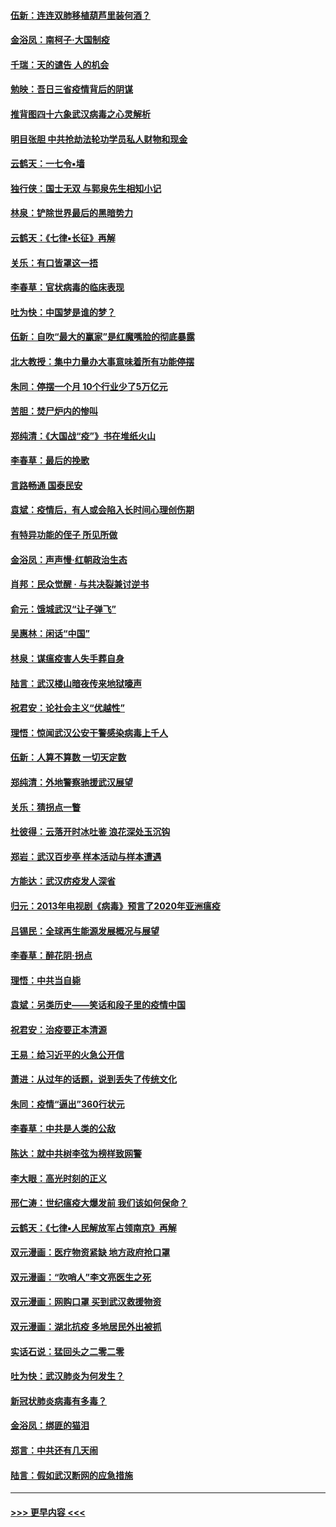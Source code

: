 #### [伍新：连连双肺移植葫芦里装何酒？](../pages/nsc993/n11913667.md?t=03050402) 
#### [金浴凤：南柯子·大国制疫](../pages/nsc993/n11913657.md?t=03050402) 
#### [千瑞：天的谴告  人的机会](../pages/nsc993/n11913309.md?t=03050402) 
#### [勉映：吾日三省疫情背后的阴谋](../pages/nsc993/n11913079.md?t=03050402) 
#### [推背图四十六象武汉病毒之心灵解析](../pages/nsc993/n11911761.md?t=03050402) 
#### [明目张胆 中共抢劫法轮功学员私人财物和现金](../pages/nsc993/n11910262.md?t=03050402) 
#### [云鹤天：一七令▪墙](../pages/nsc993/n11910627.md?t=03050402) 
#### [独行侠：国士无双 与郭泉先生相知小记](../pages/nsc993/n11910613.md?t=03050402) 
#### [林泉：铲除世界最后的黑暗势力](../pages/nsc993/n11909320.md?t=03050402) 
#### [云鹤天：《七律▪长征》再解](../pages/nsc993/n11909327.md?t=03050402) 
#### [关乐：有口皆罩这一捂](../pages/nsc993/n11908393.md?t=03050402) 
#### [李春草：官状病毒的临床表现](../pages/nsc993/n11908339.md?t=03050402) 
#### [吐为快：中国梦是谁的梦？](../pages/nsc993/n11906564.md?t=03050402) 
#### [伍新：自吹“最大的赢家”是红魔嘴脸的彻底暴露](../pages/nsc993/n11906407.md?t=03050402) 
#### [北大教授：集中力量办大事意味着所有功能停摆](../pages/nsc993/n11904800.md?t=03050402) 
#### [朱同：停摆一个月 10个行业少了5万亿元](../pages/nsc993/n11904498.md?t=03050402) 
#### [苦胆：焚尸炉内的惨叫](../pages/nsc993/n11904479.md?t=03050402) 
#### [郑纯清：《大国战“疫”》书在堆纸火山](../pages/nsc993/n11904450.md?t=03050402) 
#### [李春草：最后的挽歌](../pages/nsc993/n11904441.md?t=03050402) 
#### [言路畅通 国泰民安](../pages/nsc993/n11904222.md?t=03050402) 
#### [袁斌：疫情后，有人或会陷入长时间心理创伤期](../pages/nsc993/n11901514.md?t=03050402) 
#### [有特异功能的侄子 所见所做](../pages/nsc993/n11901154.md?t=03050402) 
#### [金浴凤：声声慢‧红朝政治生态](../pages/nsc993/n11899553.md?t=03050402) 
#### [肖邦：民众觉醒 · 与共决裂兼讨逆书](../pages/nsc993/n11898435.md?t=03050402) 
#### [俞元：饿城武汉“让子弹飞”](../pages/nsc993/n11898344.md?t=03050402) 
#### [吴惠林：闲话“中国”](../pages/nsc993/n11898182.md?t=03050402) 
#### [林泉：谋瘟疫害人失手葬自身](../pages/nsc993/n11897892.md?t=03050402) 
#### [陆言：武汉楼山暗夜传来地狱嚎声](../pages/nsc993/n11897033.md?t=03050402) 
#### [祝君安：论社会主义“优越性”](../pages/nsc993/n11897005.md?t=03050402) 
#### [理悟：惊闻武汉公安干警感染病毒上千人](../pages/nsc993/n11896947.md?t=03050402) 
#### [伍新：人算不算数 一切天定数](../pages/nsc993/n11893372.md?t=03050402) 
#### [郑纯清：外地警察驰援武汉展望](../pages/nsc993/n11893115.md?t=03050402) 
#### [关乐：猜拐点一瞥](../pages/nsc993/n11893020.md?t=03050402) 
#### [杜彼得：云落开时冰吐鉴 浪花深处玉沉钩](../pages/nsc993/n11892107.md?t=03050402) 
#### [郑岩：武汉百步亭 样本活动与样本遭遇](../pages/nsc993/n11892310.md?t=03050402) 
#### [方能达：武汉疠疫发人深省](../pages/nsc993/n11891376.md?t=03050402) 
#### [归元：2013年电视剧《病毒》预言了2020年亚洲瘟疫](../pages/nsc993/n11891126.md?t=03050402) 
#### [吕锡民：全球再生能源发展概况与展望](../pages/nsc993/n11890613.md?t=03050402) 
#### [李春草：醉花阴·拐点](../pages/nsc993/n11890567.md?t=03050402) 
#### [理悟：中共当自毙](../pages/nsc993/n11890559.md?t=03050402) 
#### [袁斌：另类历史——笑话和段子里的疫情中国](../pages/nsc993/n11889243.md?t=03050402) 
#### [祝君安：治疫要正本清源](../pages/nsc993/n11889085.md?t=03050402) 
#### [王易：给习近平的火急公开信](../pages/nsc993/n11888225.md?t=03050402) 
#### [萧进：从过年的话题，说到丢失了传统文化](../pages/nsc993/n11887732.md?t=03050402) 
#### [朱同：疫情“逼出”360行状元](../pages/nsc993/n11887678.md?t=03050402) 
#### [李春草：中共是人类的公敌](../pages/nsc993/n11887656.md?t=03050402) 
#### [陈达：就中共树李弦为榜样致网警](../pages/nsc993/n11887625.md?t=03050402) 
#### [李大眼：高光时刻的正义](../pages/nsc993/n11887585.md?t=03050402) 
#### [邢仁涛：世纪瘟疫大爆发前 我们该如何保命？](../pages/nsc993/n11887535.md?t=03050402) 
#### [云鹤天：《七律▪人民解放军占领南京》再解](../pages/nsc993/n11887524.md?t=03050402) 
#### [双元漫画：医疗物资紧缺 地方政府抢口罩](../pages/nsc993/n11884744.md?t=03050402) 
#### [双元漫画：“吹哨人”李文亮医生之死](../pages/nsc993/n11884705.md?t=03050402) 
#### [双元漫画：网购口罩 买到武汉救援物资](../pages/nsc993/n11884670.md?t=03050402) 
#### [双元漫画：湖北抗疫 多地居民外出被抓](../pages/nsc993/n11884643.md?t=03050402) 
#### [实话石说：猛回头之二零二零](../pages/nsc993/n11883968.md?t=03050402) 
#### [吐为快：武汉肺炎为何发生？](../pages/nsc993/n11882180.md?t=03050402) 
#### [新冠状肺炎病毒有多毒？](../pages/nsc993/n11881790.md?t=03050402) 
#### [金浴凤：绑匪的猫泪](../pages/nsc993/n11880664.md?t=03050402) 
#### [郑言：中共还有几天闹](../pages/nsc993/n11880645.md?t=03050402) 
#### [陆言：假如武汉断网的应急措施](../pages/nsc993/n11880619.md?t=03050402) 

----
#### [ >>> 更早内容 <<< ](../indexes/nsc993-earlier.md)

